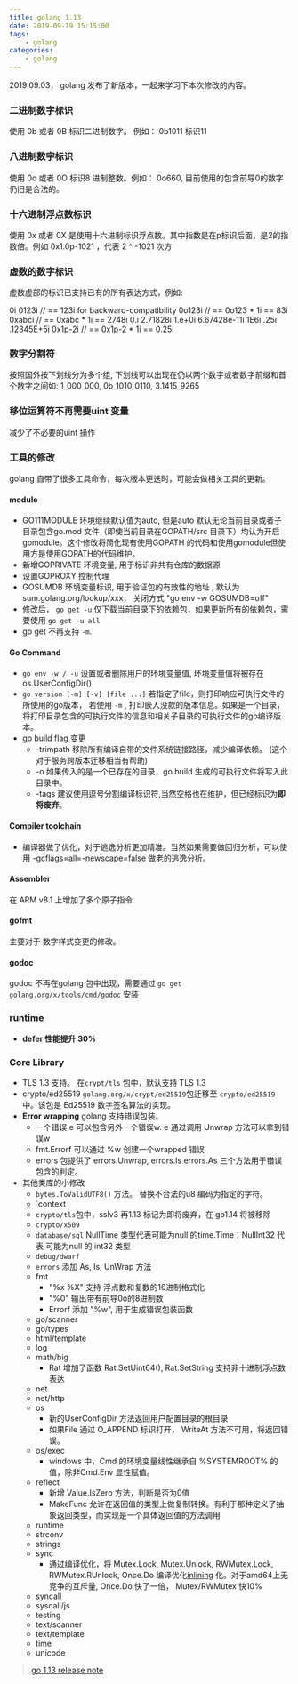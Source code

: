 ```yaml
---
title: golang 1.13 
date: 2019-09-19 15:15:00
tags:
    - golang
categories:
    - golang
---
```



2019.09.03， golang 发布了新版本，一起来学习下本次修改的内容。

<!-- more  -->

### 二进制数字标识

使用 0b 或者 0B 标识二进制数字。 例如： 0b1011 标识11

### 八进制数字标识

使用 0o 或者 0O 标识8 进制整数。例如： 0o660, 目前使用的包含前导0的数字仍旧是合法的。


### 十六进制浮点数标识

使用 0x 或者 0X 是使用十六进制标识浮点数。其中指数是在p标识后面，是2的指数倍。例如 0x1.0p-1021 ，代表 2 ^ -1021 次方

### 虚数的数字标识

虚数虚部的标识已支持已有的所有表达方式，例如:

0i
0123i         // == 123i for backward-compatibility
0o123i        // == 0o123 * 1i == 83i
0xabci        // == 0xabc * 1i == 2748i
0.i
2.71828i
1.e+0i
6.67428e-11i
1E6i
.25i
.12345E+5i
0x1p-2i       // == 0x1p-2 * 1i == 0.25i

### 数字分割符

按照国外按下划线分为多个组, 下划线可以出现在仍以两个数字或者数字前缀和首个数字之间如: 1\_000\_000, 0b\_1010\_0110, 3.1415\_9265


### 移位运算符不再需要uint 变量

减少了不必要的uint 操作

### 工具的修改

  golang 自带了很多工具命令，每次版本更迭时，可能会做相关工具的更新。

#### module

  - GO111MODULE 环境继续默认值为auto, 但是auto 默认无论当前目录或者子目录包含go.mod 文件（即使当前目录在GOPATH/src 目录下）均认为开启gomodule。这个修改将简化现有使用GOPATH 的代码和使用gomodule但使用方是使用GOPATH的代码维护。
  - 新增GOPRIVATE 环境变量, 用于标识非共有仓库的数据源
  - 设置GOPROXY 控制代理
  - GOSUMDB 环境变量标识, 用于验证包的有效性的地址 , 默认为 sum.golang.org/lookup/xxx， 关闭方式  "go env -w GOSUMDB=off"
  - 修改后， `go get -u` 仅下载当前目录下的依赖包，如果更新所有的依赖包，需要使用 `go get -u all`
  - go get 不再支持 `-m`. 

#### Go Command

  - `go env -w / -u` 设置或者删除用户的环境变量值, 环境变量值将被存在 os.UserConfigDir()
  - `go version [-m] [-v] [file ...]`  若指定了file，则打印响应可执行文件的所使用的go版本， 若使用 `-m` , 打印嵌入没款的版本信息。如果是一个目录，将打印目录包含的可执行文件的信息和相关子目录的可执行文件的go编译版本。
  - go build flag 变更
    - -trimpath 移除所有编译自带的文件系统链接路径，减少编译依赖。 (这个对于服务跨版本迁移相当有帮助)
    - -o 如果传入的是一个已存在的目录，go build 生成的可执行文件将写入此目录中。
    - -tags 建议使用逗号分割编译标识符,当然空格也在维护，但已经标识为**即将废弃**。

#### Compiler toolchain

  - 编译器做了优化，对于逃逸分析更加精准。当然如果需要做回归分析，可以使用 -gcflags=all=-newscape=false 做老的逃逸分析。

#### Assembler

  在 ARM v8.1 上增加了多个原子指令

#### gofmt

  主要对于 数字样式变更的修改。

#### godoc

  godoc 不再在golang 包中出现，需要通过 `go get golang.org/x/tools/cmd/godoc` 安装

### runtime

  - **defer 性能提升 30%**

### Core Library

  - TLS 1.3 支持。 在`crypt/tls` 包中，默认支持 TLS 1.3
  - crypto/ed25519 `golang.org/x/crypt/ed25519`包迁移至 `crypto/ed25519` 中。该包是 Ed25519 数字签名算法的实现。
  - **Error wrapping** golang 支持错误包装。
    - 一个错误 e 可以包含另外一个错误w. e 通过调用 Unwrap 方法可以拿到错误w
    - fmt.Errorf 可以通过 %w 创建一个wrapped 错误
    - errors 包提供了 errors.Unwrap, errors.Is errors.As 三个方法用于错误包含的判定。
  - 其他类库的小修改
    - `bytes.ToValidUTF8()` 方法。 替换不合法的u8 编码为指定的字符。
    - `context
    - `crypto/tls`包中，sslv3 再1.13 标记为即将废弃，在 go1.14 将被移除
    - `crypto/x509` 
    - `database/sql` NullTime 类型代表可能为null 的time.Time；NullInt32 代表 可能为null 的 int32 类型
    - `debug/dwarf` 
    - `errors` 添加 As, Is, UnWrap 方法
    - fmt 
      - "%x %X" 支持 浮点数和复数的16进制格式化
      - "%0" 输出带有前导0o的8进制数
      - Errorf 添加 "%w", 用于生成错误包装函数
    - go/scanner
    - go/types
    - html/template
    - log
    - math/big
      - Rat 增加了函数 Rat.SetUint64(), Rat.SetString 支持非十进制浮点数表达
    - net
    - net/http
    - os
      - 新的UserConfigDir 方法返回用户配置目录的根目录
      - 如果File 通过 O_APPEND 标识打开， WriteAt 方法不可用，将返回错误。
    - os/exec
      - windows 中，Cmd 的环境变量线性继承自 %SYSTEMROOT% 的值，除非Cmd.Env 显性赋值。
    - reflect
      - 新增 Value.IsZero 方法，判断是否为0值
      - MakeFunc 允许在返回值的类型上做复制转换。有利于那种定义了抽象返回类型，而实现是一个具体返回值的方法调用
    - runtime
    - strconv
    - strings
    - sync
      - 通过编译优化，将 Mutex.Lock, Mutex.Unlock, RWMutex.Lock, RWMutex.RUnlock, Once.Do 编译优化[inlining](https://github.com/golang/go/wiki/CompilerOptimizations#function-inlining) 化。对于amd64上无竞争的互斥量, Once.Do 快了一倍， Mutex/RWMutex 快10%
    - syncall
    - syscall/js
    - testing
    - text/scanner
    - text/template
    - time
    - unicode

> [go 1.13 release note ](https://golang.google.cn/doc/go1.13) 
